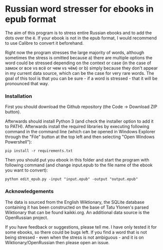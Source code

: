 # Russian word stresser for ebooks in epub format

The aim of this program is to stress entire Russian ebooks and to add the dots over the ё. If your ebook is not in the epub format, I would recommend to use Calibre to convert it beforehand.

Right now the program stresses the large majority of words, although sometimes the stress is omitted because a) there are multiple options the word could be stressed depending on the context or case (in the case of замок or все vs всё or чем vs чём) or b) simply because they don't appear in my current data source, which can be the case for very rare words. The goal of this tool is that you can be sure - if a word is stressed - that it will be pronounced that way.

### Installation

First you should download the Github repository (the Code -> Download ZIP button).

Afterwards should install Python 3 (and check the installer option to add it to PATH). Afterwards install the required libraries by executing following command in the command line (which can be opened in Windows Explorer through the "File" button at the top left and then selecting "Open Windows Powershell"):

```
pip install -r requirements.txt
```

Then you should put you ebook in this folder and start the program with following command (and change input.epub to the file name of the ebook you want to convert):

```
python edit_epub.py -input "input.epub" -output "output.epub"
```

### Acknowledgements
The data is sourced from the English Wiktionary, the SQLite database containing it has been constructed on the base of Tatu Ylonen's parsed Wiktionary that can be found kaikki.org. An additional data source is the OpenRussian project.

If you have feedback or suggestions, please tell me. I have only tested it for some ebooks, so there could be bugs left. If you find a word that is not being stressed - even when the stress is not ambiguous - and it is on Wiktionary/OpenRussian then please open an issue.